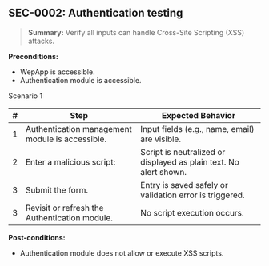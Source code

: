 ## **SEC-0002:** Authentication testing  

> **Summary:** Verify all inputs can handle Cross-Site Scripting (XSS) attacks.  <br>

**Preconditions:**   

 - WepApp is accessible.
 - Authentication module is accessible.

Scenario 1 

 | \# | Step | Expected Behavior | 
 |----|------|-------------------| 
 |  1 | Authentication management module is accessible.             | Input fields (e.g., name, email) are visible.   | 
 |  2 | Enter a malicious script: <script>alert('XSS')</script>     | Script is neutralized or displayed as plain text. No alert shown.  | 
 |  3 | Submit the form.                                            | Entry is saved safely or validation error is triggered.   |  
 |  3 | Revisit or refresh the Authentication module.               | No script execution occurs.   |

**Post-conditions:**  
  
 - Authentication module does not allow or execute XSS scripts.